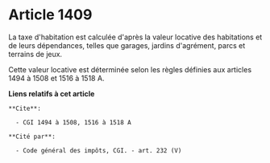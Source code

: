 # Article 1409

La taxe d'habitation est calculée d'après la valeur locative des habitations et de leurs dépendances, telles que garages,
jardins d'agrément, parcs et terrains de jeux.

Cette valeur locative est déterminée selon les règles définies aux articles 1494 à 1508 et 1516 à 1518 A.

**Liens relatifs à cet article**

	**Cite**:

	  - CGI 1494 à 1508, 1516 à 1518 A

	**Cité par**:

	  - Code général des impôts, CGI. - art. 232 (V)
